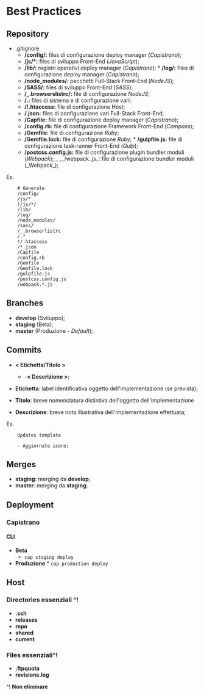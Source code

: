 # Best Practices

## Repository

- .gitignore
  - **/config/:** files di configurazione deploy manager (_Capistrano_);
  - **/js/\*:** files di sviluppo Front-End (_JavaScript_);
  - **/lib/:** registri operativi deploy manager (_Capistrano_); \* **/log/:** files di configurazione deploy manager (_Capistrano_);
  - **/node_modules/:** pacchetti Full-Stack Front-End (_NodeJS_);
  - **/SASS/:** files di sviluppo Front-End (_SASS_);
  - **/\_.browserslistrc/:** file di configurazione _NodeJS_;
  - **/.:** files di sistema e di configurazione vari;
  - **/!.htaccess:** file di configurazione Host;
  - **/.json:** files di configurazione vari Full-Stack Front-End;
  - **/Capfile:** file di configurazione deploy manager (_Capistrano_);
  - **/config.rb:** file di configurazione Framework Front-End (_Compass_);
  - **/Gemfile:** file di configurazione _Ruby_;
  - **/Gemfile.lock:** file di configurazione _Ruby_; \* **/gulpfile.js:** file di configurazione task-runner Front-End (_Gulp_);
  - **/postcss.config.js:** file di configurazione plugin bundler moduli (_Webpack_);
    _ \_\_/webpack._.js\__: file di configurazione bundler moduli (\_Webpack_);

Es.

```
	# Generale
	/config/
    /js/*
    !/js/*/
    /lib/
    /log/
    /node_modules/
    /sass/
    /_.browserlistrc
    /.*
    !/.htaccess
    /*.json
    /Capfile
    /config.rb
    /Gemfile
    /Gemfile.lock
    /gulpfile.js
    /postcss.config.js
    /webpack.*.js
```

## Branches

- **develop** (Sviluppo);
- **staging** (Beta);
- **master** (Produzione - _Default_);

## Commits

- **< Etichetta/Titolo >**

  - -**< Descrizione >**;

- **Etichetta**: label identificativa oggetto dell'implementazione (se prevista);
- **Titolo**: breve nomenclatura distintiva dell'oggetto dell'implementazione
- **Descrizione**: breve nota illustrativa dell'implementazione effettuata;

Es.

```
	Updates template

	- Aggiornate icone;
```

## Merges

- **staging**: merging da **develop**;
- **master**: merging da **staging**;

## Deployment

### Capistrano

#### CLI

- **Beta**
  - `cap staging deploy`
- **Produzione** \* `cap production deploy`

## Host

### Directories essenziali ^!

- **.ssh**
- **releases**
- **repo**
- **shared**
- **current**

### Files essenziali^!

- **.ftpquota**
- **revisions.log**

^! **Non eliminare**
